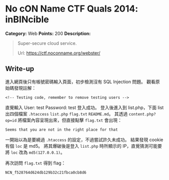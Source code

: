# No cON Name CTF Quals 2014: inBINcible

**Category:** Web
**Points:** 200
**Description:**

> Super-secure cloud service.
>
> Url: https://ctf.noconname.org/webster/

## Write-up

進入網頁後只有帳號密碼輸入頁面，初步檢測沒有 SQL Injection 問題。
觀看原始碼發現註解：

```
<!-- Testing code, remember to remove testing users -->
```

直覺輸入 User: test Password: test 登入成功。
登入後進入到 list.php，下面 list 出四個檔案 `.htaccess` `list.php` `flag.txt` `README.md`。
其透過 `content.php?op=id` 將檔案內容呈現出來，但直接點擊 `flag.txt` 會出現：

```
Seems that you are not in the right place for that
```

一開始以為是要繞過 `.htaccess` 的設定，不過嘗試許久未成功。
結果發現 cookie 有個 `loc` 是 md5。
將其爆破後是登入 `list.php` 時所顯示的 IP，直覺猜測可能要將 `loc` 改為 `md5(127.0.0.1)`。

再次訪問 `flag.txt` 得到 flag：
```
NCN_f528764d624db129b32c21fbca0cb8d6
```
